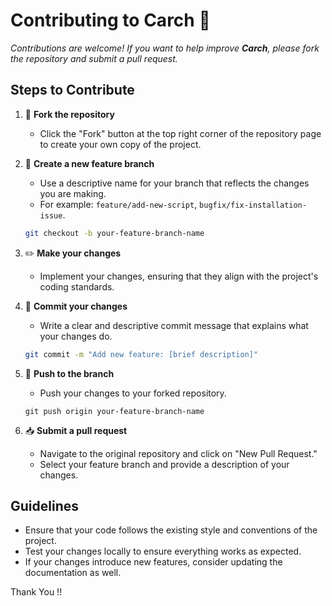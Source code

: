 # Contributing to **Carch** 🤝

*Contributions are welcome! If you want to help improve **Carch**, please fork the repository and submit a pull request.*

## Steps to Contribute

1. 🍴 **Fork the repository**
   - Click the "Fork" button at the top right corner of the repository page to create your own copy of the project.

2. 🌿 **Create a new feature branch**
   - Use a descriptive name for your branch that reflects the changes you are making.
   - For example: `feature/add-new-script`, `bugfix/fix-installation-issue`.

   ```bash
   git checkout -b your-feature-branch-name
    ```
3. ✏️ **Make your changes**
   - Implement your changes, ensuring that they align with the project's coding standards.

4. 💬 **Commit your changes**
   - Write a clear and descriptive commit message that explains what your changes do. 
   
   ```bash
   git commit -m "Add new feature: [brief description]"
    ````
5. 🚀 **Push to the branch**
   - Push your changes to your forked repository.
   
   <pre><code>git push origin your-feature-branch-name</code></pre>

6. 📥 **Submit a pull request**
   - Navigate to the original repository and click on "New Pull Request."
   - Select your feature branch and provide a description of your changes. 

## Guidelines

- Ensure that your code follows the existing style and conventions of the project.
- Test your changes locally to ensure everything works as expected.
- If your changes introduce new features, consider updating the documentation as well.

Thank You !!
